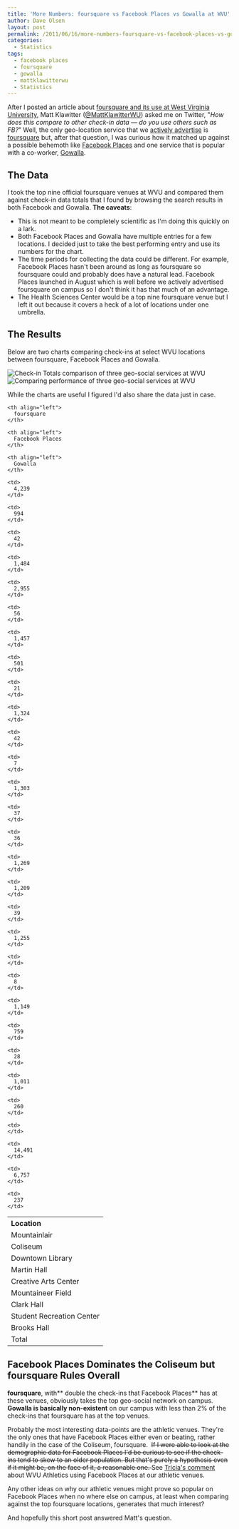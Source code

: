 ```yaml
---
title: 'More Numbers: foursquare vs Facebook Places vs Gowalla at WVU'
author: Dave Olsen
layout: post
permalink: /2011/06/16/more-numbers-foursquare-vs-facebook-places-vs-gowalla-at-wvu
categories:
  - Statistics
tags:
  - facebook places
  - foursquare
  - gowalla
  - mattklawitterwu
  - Statistics
---
```

After I posted an article about [foursquare and its use at West Virginia University][1], Matt Klawitter ([@MattKlawitterWU][2]) asked me on Twitter, "*How does this compare to other check-in data — do you use others such as FB?*" Well, the only geo-location service that we [actively advertise][3] is [foursquare][4] but, after that question, I was curious how it matched up against a possible behemoth like [Facebook Places][5] and one service that is popular with a co-worker, [Gowalla][6].

## The Data

I took the top nine official foursquare venues at WVU and compared them against check-in data totals that I found by browsing the search results in both Facebook and Gowalla. **The caveats**:

*   This is not meant to be completely scientific as I'm doing this quickly on a lark.
*   Both Facebook Places and Gowalla have multiple entries for a few locations. I decided just to take the best performing entry and use its numbers for the chart.
*   The time periods for collecting the data could be different. For example, Facebook Places hasn't been around as long as foursquare so foursquare could and probably does have a natural lead. Facebook Places launched in August which is well before we actively advertised foursquare on campus so I don't think it has that much of an advantage.
*   The Health Sciences Center would be a top nine foursquare venue but I left it out because it covers a heck of a lot of locations under one umbrella.

## The Results

Below are two charts comparing check-ins at select WVU locations between foursquare, Facebook Places and Gowalla.

<img title="Check-in Totals comparison of three geo-social services at WVU" src="/wp-content/uploads/2011/06/totals.png" alt="Check-in Totals comparison of three geo-social services at WVU" />

<img title="Comparing performance of three geo-social services at WVU" src="/wp-content/uploads/2011/06/comparison.png" alt="Comparing performance of three geo-social services at WVU" />

While the charts are useful I figured I'd also share the data just in case.

<table border="0" cellspacing="2" cellpadding="3" width="500">
  <tr>
    <th align="left">
      Location
    </th>
    
    <th align="left">
      foursquare
    </th>
    
    <th align="left">
      Facebook Places
    </th>
    
    <th align="left">
      Gowalla
    </th>
  </tr>
  
  <tr>
    <td>
      Mountainlair
    </td>
    
    <td>
      4,239
    </td>
    
    <td>
      994
    </td>
    
    <td>
      42
    </td>
  </tr>
  
  <tr>
    <td>
      Coliseum
    </td>
    
    <td>
      1,484
    </td>
    
    <td>
      2,955
    </td>
    
    <td>
      56
    </td>
  </tr>
  
  <tr>
    <td>
      Downtown Library
    </td>
    
    <td>
      1,457
    </td>
    
    <td>
      501
    </td>
    
    <td>
      21
    </td>
  </tr>
  
  <tr>
    <td>
      Martin Hall
    </td>
    
    <td>
      1,324
    </td>
    
    <td>
      42
    </td>
    
    <td>
      7
    </td>
  </tr>
  
  <tr>
    <td>
      Creative Arts Center
    </td>
    
    <td>
      1,303
    </td>
    
    <td>
      37
    </td>
    
    <td>
      36
    </td>
  </tr>
  
  <tr>
    <td>
      Mountaineer Field
    </td>
    
    <td>
      1,269
    </td>
    
    <td>
      1,209
    </td>
    
    <td>
      39
    </td>
  </tr>
  
  <tr>
    <td>
      Clark Hall
    </td>
    
    <td>
      1,255
    </td>
    
    <td>
    </td>
    
    <td>
      8
    </td>
  </tr>
  
  <tr>
    <td>
      Student Recreation Center
    </td>
    
    <td>
      1,149
    </td>
    
    <td>
      759
    </td>
    
    <td>
      28
    </td>
  </tr>
  
  <tr>
    <td>
      Brooks Hall
    </td>
    
    <td>
      1,011
    </td>
    
    <td>
      260
    </td>
    
    <td>
    </td>
  </tr>
  
  <tr>
    <td>
      Total
    </td>
    
    <td>
      14,491
    </td>
    
    <td>
      6,757
    </td>
    
    <td>
      237
    </td>
  </tr>
</table>

## Facebook Places Dominates the Coliseum but foursquare Rules Overall

**foursquare**, with** double the check-ins that Facebook Places** has at these venues, obviously takes the top geo-social network on campus. **Gowalla is basically non-existent** on our campus with less than 2% of the check-ins that foursquare has at the top venues.

Probably the most interesting data-points are the athletic venues. They're the only ones that have Facebook Places either even or beating, rather handily in the case of the Coliseum, foursquare.  <del>If I were able to look at the demographic data for Facebook Places I'd be curious to see if the check-ins tend to skew to an older population. But that's purely a hypothesis even if it might be, on the face of it, a reasonable one. </del>See [Tricia's comment][9] about WVU Athletics using Facebook Places at our athletic venues.

Any other ideas on why our athletic venues might prove so popular on Facebook Places when no where else on campus, at least when comparing against the top foursquare locations, generates that much interest?

And hopefully this short post answered Matt's question.

 [1]: http://www.dmolsen.com/mobile-in-higher-ed/2011/06/14/the-numbers-foursquare-usage-at-west-virginia-university/
 [2]: https://twitter.com/#!/MattKlawitterWU
 [3]: http://connect.wvu.edu/
 [4]: http://foursquare.com/westvirginiau
 [5]: https://www.facebook.com/places/
 [6]: http://gowalla.com/
 [7]: http://www.dmolsen.com/mobile-in-higher-ed/wp-content/uploads/2011/06/totals.png
 [8]: http://www.dmolsen.com/mobile-in-higher-ed/wp-content/uploads/2011/06/comparison.png
 [9]: http://www.dmolsen.com/mobile-in-higher-ed/2011/06/16/more-numbers-foursquare-vs-facebook-places-vs-gowalla-at-wvu/#comment-547